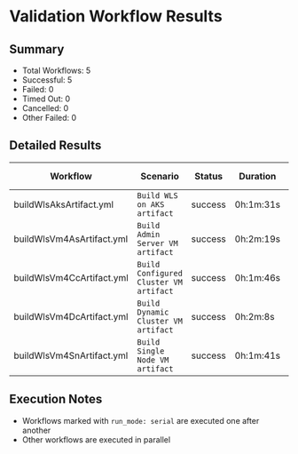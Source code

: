 # Validation Workflow Results

## Summary
- Total Workflows: 5
- Successful: 5
- Failed: 0
- Timed Out: 0
- Cancelled: 0
- Other Failed: 0

## Detailed Results

| Workflow | Scenario | Status | Duration | Run URL |
|----------|----------|---------|-----------|----------|
| buildWlsAksArtifact.yml | `Build WLS on AKS artifact` | success | 0h:1m:31s | [View Run](https://github.com/azure-javaee/weblogic-azure/actions/runs/18438237151) |
| buildWlsVm4AsArtifact.yml | `Build Admin Server VM artifact` | success | 0h:2m:19s | [View Run](https://github.com/azure-javaee/weblogic-azure/actions/runs/18438238473) |
| buildWlsVm4CcArtifact.yml | `Build Configured Cluster VM artifact` | success | 0h:1m:46s | [View Run](https://github.com/azure-javaee/weblogic-azure/actions/runs/18438239679) |
| buildWlsVm4DcArtifact.yml | `Build Dynamic Cluster VM artifact` | success | 0h:2m:8s | [View Run](https://github.com/azure-javaee/weblogic-azure/actions/runs/18438240907) |
| buildWlsVm4SnArtifact.yml | `Build Single Node VM artifact` | success | 0h:1m:41s | [View Run](https://github.com/azure-javaee/weblogic-azure/actions/runs/18438241988) |


## Execution Notes
- Workflows marked with `run_mode: serial` are executed one after another
- Other workflows are executed in parallel
